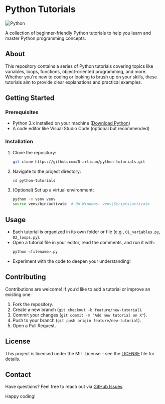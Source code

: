 # Python Tutorials
![Python](https://img.shields.io/badge/Python-3776AB?style=for-the-badge&logo=python&logoColor=white)

A collection of beginner-friendly Python tutorials to help you learn and master Python programming concepts.

## About

This repository contains a series of Python tutorials covering topics like variables, loops, functions, object-oriented programming, and more. Whether you're new to coding or looking to brush up on your skills, these tutorials aim to provide clear explanations and practical examples.

## Getting Started

### Prerequisites
- Python 3.x installed on your machine ([Download Python](https://www.python.org/downloads/))
- A code editor like Visual Studio Code (optional but recommended)

### Installation
1. Clone the repository:
   ```bash
   git clone https://github.com/D-artisan/python-tutorials.git
   ```
2. Navigate to the project directory:
   ```bash
   cd python-tutorials
   ```
3. (Optional) Set up a virtual environment:
   ```bash
   python -m venv venv
   source venv/bin/activate  # On Windows: venv\Scripts\activate
   ```

## Usage
- Each tutorial is organized in its own folder or file (e.g., `01_variables.py`, `02_loops.py`).
- Open a tutorial file in your editor, read the comments, and run it with:
  ```bash
  python <filename>.py
  ```
- Experiment with the code to deepen your understanding!

## Contributing
Contributions are welcome! If you’d like to add a tutorial or improve an existing one:
1. Fork the repository.
2. Create a new branch (`git checkout -b feature/new-tutorial`).
3. Commit your changes (`git commit -m "Add new tutorial on X"`).
4. Push to your branch (`git push origin feature/new-tutorial`).
5. Open a Pull Request.

## License
This project is licensed under the MIT License - see the [LICENSE](LICENSE) file for details.

## Contact
Have questions? Feel free to reach out via [GitHub Issues](https://github.com/D-artisan/python-tutorials/issues).

Happy coding! 
